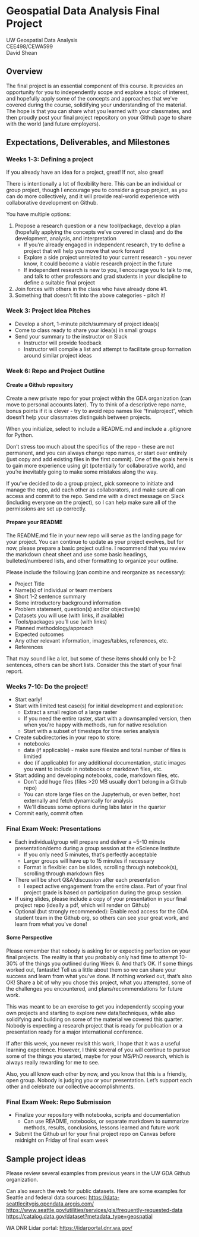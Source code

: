 # Geospatial Data Analysis Final Project

UW Geospatial Data Analysis  
CEE498/CEWA599  
David Shean  

## Overview
The final project is an essential component of this course. It provides an opportunity for you to independently scope and explore a topic of interest, and hopefully apply some of the concepts and approaches that we've covered during the course, solidifying your understanding of the material. The hope is that you can share what you learned with your classmates, and then proudly post your final project repository on your Github page to share with the world (and future employers).

## Expectations, Deliverables, and Milestones
### Weeks 1-3: Defining a project
If you already have an idea for a project, great! If not, also great!

There is intentionally a lot of flexibility here. This can be an individual or group project, though I encourage you to consider a group project, as you can do more collectively, and it will provide real-world experience with collaborative development on Github. 

You have multiple options:
1. Propose a research question or a new tool/package, develop a plan (hopefully applying the concepts we’ve covered in class) and do the development, analysis, and interpretation
    * If you’re already engaged in independent research, try to define a project that will help you move that work forward
    * Explore a side project unrelated to your current research - you never know, it could become a viable research project in the future
    * If independent research is new to you, I encourage you to talk to me, and talk to other professors and grad students in your discipline to define a suitable final project
2. Join forces with others in the class who have already done #1.
3. Something that doesn’t fit into the above categories - pitch it!

### Week 3: Project Idea Pitches
* Develop a short, 1-minute pitch/summary of project idea(s)
* Come to class ready to share your idea(s) in small groups
* Send your summary to the instructor on Slack
    * Instructor will provide feedback
    * Instructor will compile a list and attempt to facilitate group formation around similar project ideas

### Week 6: Repo and Project Outline 
#### Create a Github repository
Create a new private repo for your project within the GDA organization (can move to personal accounts later). Try to think of a descriptive repo name, bonus points if it is clever - try to avoid repo names like “finalproject”, which doesn’t help your classmates distinguish between projects.

When you initialize, select to include a README.md and include a .gitignore for Python.

Don’t stress too much about the specifics of the repo - these are not permanent, and you can always change repo names, or start over entirely (just copy and add existing files in the first commit). One of the goals here is to gain more experience using git (potentially for collaborative work), and you’re inevitably going to make some mistakes along the way.

If you’ve decided to do a group project, pick someone to initiate and manage the repo, add each other as collaborators, and make sure all can access and commit to the repo. Send me with a direct message on Slack (including everyone on the project), so I can help make sure all of the permissions are set up correctly. 

#### Prepare your README
The README.md file in your new repo will serve as the landing page for your project. You can continue to update as your project evolves, but for now, please prepare a basic project outline. I recommend that you review the markdown cheat sheet and use some basic headings, bulleted/numbered lists, and other formatting to organize your outline.

Please include the following (can combine and reorganize as necessary):
- Project Title
- Name(s) of individual or team members
- Short 1-2 sentence summary
- Some introductory background information
- Problem statement, question(s) and/or objective(s)
- Datasets you will use (with links, if available)
- Tools/packages you’ll use (with links)
- Planned methodology/approach
- Expected outcomes
- Any other relevant information, images/tables, references, etc.
- References

That may sound like a lot, but some of these items should only be 1-2 sentences, others can be short lists. Consider this the start of your final report.

### Weeks 7-10: Do the project!
* Start early!
* Start with limited test case(s) for initial development and exploration:
   * Extract a small region of a large raster
   * If you need the entire raster, start with a downsampled version, then when you're happy with methods, run for native resolution
   * Start with a subset of timesteps for time series analysis
* Create subdirectories in your repo to store:
   * notebooks
   * data (if applicable) - make sure filesize and total number of files is limitied
   * doc (if applicable) for any additional documentation, static images you want to include in notebooks or markdown files, etc.
* Start adding and developing notebooks, code, markdown files, etc.
    * Don’t add huge files (files >20 MB usually don't belong in a Github repo)
    * You can store large files on the Jupyterhub, or even better, host externally and fetch dynamically for analysis
    * We'll discuss some options during labs later in the quarter
* Commit early, commit often

### Final Exam Week: Presentations
* Each individual/group will prepare and deliver a ~5-10 minute presentation/demo during a group session at the eScience Institute
    * If you only need 5 minutes, that’s perfectly acceptable
    * Larger groups will have up to 15 minutes if necessary
    * Format is flexible: can be slides, scrolling through notebook(s), scrolling through markdown files
* There will be short Q&A/discussion after each presentation
    * I expect active engagement from the entire class. Part of your final project grade is based on participation during the group session.
* If using slides, please include a copy of your presentation in your final project repo (ideally a pdf, which will render on Github)
* Optional (but strongly recommended): Enable read access for the GDA student team in the Github org, so others can see your great work, and learn from what you've done!

#### Some Perspective

Please remember that nobody is asking for or expecting perfection on your final projects. The reality is that you probably only had time to attempt 10-30% of the things you outlined during Week 6. And that’s OK. If some things worked out, fantastic! Tell us a little about them so we can share your success and learn from what you’ve done. If nothing worked out, that’s also OK! Share a bit of why you chose this project, what you attempted, some of the challenges you encountered, and plans/recommendations for future work.

This was meant to be an exercise to get you independently scoping your own projects and starting to explore new data/techniques, while also solidifying and building on some of the material we covered this quarter. Nobody is expecting a research project that is ready for publication or a presentation ready for a major international conference.

If after this week, you never revisit this work, I hope that it was a useful learning experience. However, I think several of you will continue to pursue some of the things you started, maybe for your MS/PhD research, which is always really rewarding for me to see.

Also, you all know each other by now, and you know that this is a friendly, open group. Nobody is judging you or your presentation. Let’s support each other and celebrate our collective accomplishments.

### Final Exam Week: Repo Submission
* Finalize your repository with notebooks, scripts and documentation
    * Can use README, notebooks, or separate markdown to summarize methods, results, conclusions, lessons learned and future work
* Submit the Github url for your final project repo on Canvas before midnight on Friday of final exam week

## Sample project ideas
Please review several examples from previous years in the UW GDA Github organization.

Can also search the web for public datasets. Here are some examples for Seattle and federal data sources:
https://data-seattlecitygis.opendata.arcgis.com/
https://www.seattle.gov/utilities/services/gis/frequently-requested-data
https://catalog.data.gov/dataset?metadata_type=geospatial

WA DNR Lidar portal: https://lidarportal.dnr.wa.gov/
